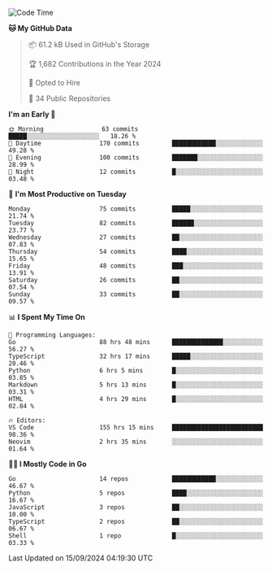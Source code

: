 <!--START_SECTION:thansetan-waka-->
![Code Time](http://img.shields.io/badge/Code%20Time-157%20hrs%2050%20mins-blue)

**🐱 My GitHub Data** 

> 📦 61.2 kB Used in GitHub's Storage 
 > 
> 🏆 1,682 Contributions in the Year 2024
 > 
> 💼 Opted to Hire
 > 
> 📜 34 Public Repositories 
 > 

**I'm an Early 🐤** 

```text
🌞 Morning                63 commits          █████░░░░░░░░░░░░░░░░░░░░   18.26 % 
🌆 Daytime                170 commits         ████████████░░░░░░░░░░░░░   49.28 % 
🌃 Evening                100 commits         ███████░░░░░░░░░░░░░░░░░░   28.99 % 
🌙 Night                  12 commits          █░░░░░░░░░░░░░░░░░░░░░░░░   03.48 % 
```

📅 **I'm Most Productive on Tuesday** 

```text
Monday                   75 commits          █████░░░░░░░░░░░░░░░░░░░░   21.74 % 
Tuesday                  82 commits          ██████░░░░░░░░░░░░░░░░░░░   23.77 % 
Wednesday                27 commits          ██░░░░░░░░░░░░░░░░░░░░░░░   07.83 % 
Thursday                 54 commits          ████░░░░░░░░░░░░░░░░░░░░░   15.65 % 
Friday                   48 commits          ███░░░░░░░░░░░░░░░░░░░░░░   13.91 % 
Saturday                 26 commits          ██░░░░░░░░░░░░░░░░░░░░░░░   07.54 % 
Sunday                   33 commits          ██░░░░░░░░░░░░░░░░░░░░░░░   09.57 % 
```

📊 **I Spent My Time On** 

```text
💬 Programming Languages: 
Go                       88 hrs 48 mins      ██████████████░░░░░░░░░░░   56.27 % 
TypeScript               32 hrs 17 mins      █████░░░░░░░░░░░░░░░░░░░░   20.46 % 
Python                   6 hrs 5 mins        █░░░░░░░░░░░░░░░░░░░░░░░░   03.85 % 
Markdown                 5 hrs 13 mins       █░░░░░░░░░░░░░░░░░░░░░░░░   03.31 % 
HTML                     4 hrs 29 mins       █░░░░░░░░░░░░░░░░░░░░░░░░   02.84 % 

🔥 Editors: 
VS Code                  155 hrs 15 mins     █████████████████████████   98.36 % 
Neovim                   2 hrs 35 mins       ░░░░░░░░░░░░░░░░░░░░░░░░░   01.64 % 
```

**🧑‍💻 I Mostly Code in Go** 

```text
Go                       14 repos            ████████████░░░░░░░░░░░░░   46.67 % 
Python                   5 repos             ████░░░░░░░░░░░░░░░░░░░░░   16.67 % 
JavaScript               3 repos             ██░░░░░░░░░░░░░░░░░░░░░░░   10.00 % 
TypeScript               2 repos             ██░░░░░░░░░░░░░░░░░░░░░░░   06.67 % 
Shell                    1 repo              █░░░░░░░░░░░░░░░░░░░░░░░░   03.33 % 
```

Last Updated on 15/09/2024 04:19:30 UTC
<!--END_SECTION:thansetan-waka-->